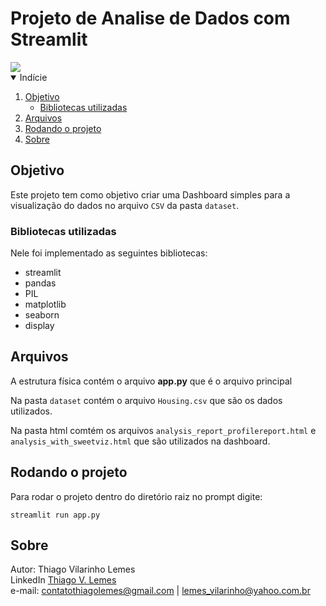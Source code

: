 # Projeto de Analise de Dados com Streamlit

<img src="https://github.com/tvlemes/project-dashboard/blob/main/docs/gif_video.gif"> 

<!-- TABLE OF CONTENTS --> 
<details open="open">
  <summary>Indície</summary>
  <ol>
    <li>
      <a href="#objetivo">Objetivo</a>
      <ul>
        <li><a href="#bibliotecas-utilizadas">Bibliotecas utilizadas</a></li>
      </ul>
    </li>
    <li>
      <a href="#arquivos">Arquivos</a>
    </li>
    <li>
      <a href="#rodando-o-projeto">Rodando o projeto</a>
    </li>
    <li>
      <a href="#sobre">Sobre</a>
    </li>
  </ol>
</details>

## Objetivo

Este projeto tem como objetivo criar uma Dashboard simples para a visualização do dados no arquivo `CSV` da pasta `dataset`.

<!-- programas-e-bibliotecas -->
### Bibliotecas utilizadas

Nele foi implementado as seguintes bibliotecas:

* streamlit
* pandas 
* PIL 
* matplotlib
* seaborn
* display

<!-- arquivos-e-pastas -->
## Arquivos

A estrutura física contém o arquivo <b>app.py</b> que é o arquivo principal

Na pasta `dataset` contém o arquivo `Housing.csv` que são os dados utilizados.

Na pasta html comtém os arquivos `analysis_report_profilereport.html` e `analysis_with_sweetviz.html` que são utilizados na dashboard.

<!-- rodando-o-projeto -->
## Rodando o projeto

Para rodar o projeto dentro do diretório raiz no prompt digite:
```
streamlit run app.py
``` 
<!-- sobre -->
## Sobre

Autor: Thiago Vilarinho Lemes <br>
LinkedIn <a href="https://www.linkedin.com/in/thiago-v-lemes-b1232727">Thiago V. Lemes</a><br>
e-mail: contatothiagolemes@gmail.com | lemes_vilarinho@yahoo.com.br


